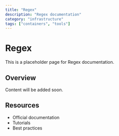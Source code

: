 ```yaml
---
title: "Regex"
description: "Regex documentation"
category: "infrastructure"
tags: ["containers", "tools"]
---
```


# Regex

This is a placeholder page for Regex documentation.

## Overview

Content will be added soon.

## Resources

- Official documentation
- Tutorials
- Best practices
